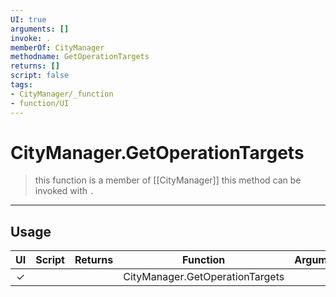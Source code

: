 ```yaml
---
UI: true
arguments: []
invoke: .
memberOf: CityManager
methodname: GetOperationTargets
returns: []
script: false
tags:
- CityManager/_function
- function/UI
---
```

# CityManager.GetOperationTargets
> this function is a member of [[CityManager]]
> this method can be invoked with `.`
-----
## Usage
|  UI | Script | Returns | Function | Arguments |
|:---:|:------:|-------:|:--------:|:---------|
|✓| ||CityManager.GetOperationTargets||
